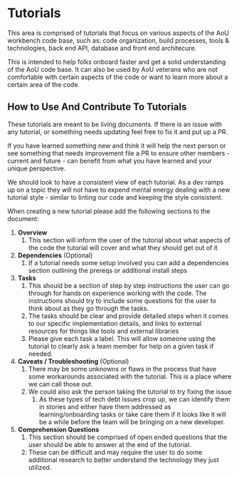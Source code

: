 # Tutorials

This area is comprised of tutorials that focus on various aspects of the AoU workbench code base, such as: code organization, build processes, tools & technologies, back end API, database and front end architecure.

This is intended to help folks onboard faster and get a solid understanding of the AoU code base. It can also be used by AoU veterans who are not comfortable with certain aspects of the code or want to learn more about a certain area of the code.
## How to Use And Contribute To Tutorials
These tutorials are meant to be living documents. If there is an issue with any tutorial, or something needs updating feel free to fix it and put up a PR.

If you have learned something new and think it will help the next person or see something that needs improvement file a PR to ensure other members - current and future - can benefit from what you have learned and your unique perspective.

We should look to have a consistent view of each tutorial. As a dev ramps up on a topic they will not have to expend mental energy dealing with a new tutorial style - similar to linting our code and keeping the style consistent.

When creating a new tutorial please add the following sections to the document:

1. **Overview**
   1. This section will inform the user of the tutorial about what aspects of the code the tutorial will cover and what they should get out of it
2. **Dependencies** (Optional)
   1. If a tutorial needs some setup involved you can add a dependencies section outlining the prereqs or additional install steps
3. **Tasks**
   1. This should be a section of step by step instructions the user can go through for hands on experience working with the code. The instructions should try to include some questions for the user to think about as they go through the tasks.
   2. The tasks should be clear and provide detailed steps when it comes to our specific implementation details, and links to external resources for things like tools and external libraries
   3. Please give each task a label. This will allow someone using the tutorial to clearly ask a team member for help on a given task if needed.
4. **Caveats / Troubleshooting** (Optional)
   1. There may be some unknowns or flaws in the process that have some workarounds associated with the tutorial. This is a place where we can call those out.
   2. We could also ask the person taking the tutorial to try fixing the issue
      1. As these types of tech debt issues crop up, we can identify them in stories and either have them addressed as learning/onboarding tasks or take care them if it looks like it will be a while before the team will be bringing on a new developer.
5. **Comprehension Questions**
   1. This section should be comprised of open ended questions that the user should be able to answer at the end of the tutorial.
   2. These can be difficult and may require the user to do some additional research to better understand the technology they just utilized.